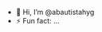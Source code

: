 - 👋 Hi, I’m @abautistahyg
- ⚡ Fun fact: ...

<!---
abautistahyg/abautistahyg is a ✨ special ✨ repository because its `README.md` (this file) appears on your GitHub profile.
You can click the Preview link to take a look at your changes.
--->
